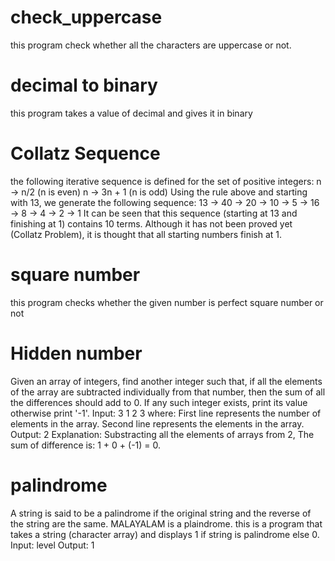# check_uppercase
this program check whether all the characters are uppercase or not.
# decimal to binary
this program takes a value of decimal and gives it in binary
# Collatz Sequence
the following iterative sequence is defined for the set of positive integers:
n → n/2 (n is even)
n → 3n + 1 (n is odd)
Using the rule above and starting with 13, we generate the following sequence:
13 → 40 → 20 → 10 → 5 → 16 → 8 → 4 → 2 → 1
It can be seen that this sequence (starting at 13 and finishing at 1) contains 10 terms. Although it has not been proved yet (Collatz Problem), it is thought that all starting numbers finish at 1.
# square number
this program checks whether the given number is perfect square number or not
# Hidden number
Given an array of integers, find another integer such that, if all the elements of the array are subtracted individually from that number, then the sum of all the differences should add to 0. If any such integer exists, print its value otherwise print '-1'.
Input:
3
1 2 3
where:
First line represents the number of elements in the array.
Second line represents the elements in the array.
Output:
2
Explanation: Substracting all the elements of arrays from 2, The sum of difference is: 1 + 0 + (-1) = 0.
# palindrome
A string is said to be a palindrome if the original string and the reverse of the string are the same. MALAYALAM is a plaindrome.
this is a program that takes a string (character array) and displays 1 if string is palindrome else 0. 
Input:
 level 
Output:
 1 
